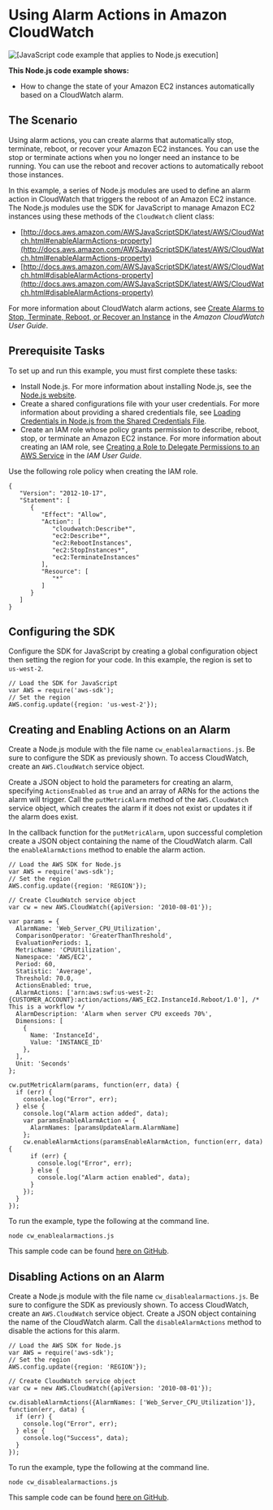 # Using Alarm Actions in Amazon CloudWatch<a name="cloudwatch-examples-using-alarm-actions"></a>

![\[JavaScript code example that applies to Node.js execution\]](http://docs.aws.amazon.com/sdk-for-javascript/v2/developer-guide/images/nodeicon.png)

**This Node\.js code example shows:**
+ How to change the state of your Amazon EC2 instances automatically based on a CloudWatch alarm\.

## The Scenario<a name="cloudwatch-examples-using-alarm-actions-scenario"></a>

Using alarm actions, you can create alarms that automatically stop, terminate, reboot, or recover your Amazon EC2 instances\. You can use the stop or terminate actions when you no longer need an instance to be running\. You can use the reboot and recover actions to automatically reboot those instances\. 

In this example, a series of Node\.js modules are used to define an alarm action in CloudWatch that triggers the reboot of an Amazon EC2 instance\. The Node\.js modules use the SDK for JavaScript to manage Amazon EC2 instances using these methods of the `CloudWatch` client class:
+ [http://docs.aws.amazon.com/AWSJavaScriptSDK/latest/AWS/CloudWatch.html#enableAlarmActions-property](http://docs.aws.amazon.com/AWSJavaScriptSDK/latest/AWS/CloudWatch.html#enableAlarmActions-property)
+ [http://docs.aws.amazon.com/AWSJavaScriptSDK/latest/AWS/CloudWatch.html#disableAlarmActions-property](http://docs.aws.amazon.com/AWSJavaScriptSDK/latest/AWS/CloudWatch.html#disableAlarmActions-property)

For more information about CloudWatch alarm actions, see [Create Alarms to Stop, Terminate, Reboot, or Recover an Instance](http://docs.aws.amazon.com/AWSEC2/latest/UserGuide/UsingAlarmActions.html) in the *Amazon CloudWatch User Guide*\.

## Prerequisite Tasks<a name="cloudwatch-examples-using-alarm-actions-prerequisites"></a>

To set up and run this example, you must first complete these tasks:
+ Install Node\.js\. For more information about installing Node\.js, see the [Node\.js website](http://nodejs.org)\.
+ Create a shared configurations file with your user credentials\. For more information about providing a shared credentials file, see [Loading Credentials in Node\.js from the Shared Credentials File](loading-node-credentials-shared.md)\.
+ Create an IAM role whose policy grants permission to describe, reboot, stop, or terminate an Amazon EC2 instance\. For more information about creating an IAM role, see [Creating a Role to Delegate Permissions to an AWS Service](http://docs.aws.amazon.com/IAM/latest/UserGuide/id_roles_create_for-service.html) in the *IAM User Guide*\.

Use the following role policy when creating the IAM role\.

```
{
   "Version": "2012-10-17",
   "Statement": [
      {
         "Effect": "Allow",
         "Action": [
            "cloudwatch:Describe*",
            "ec2:Describe*",
            "ec2:RebootInstances",
            "ec2:StopInstances*",
            "ec2:TerminateInstances"
         ],
         "Resource": [
            "*"
         ]
      }
   ]
}
```

## Configuring the SDK<a name="cloudwatch-examples-using-alarm-actions-configure-sdk"></a>

Configure the SDK for JavaScript by creating a global configuration object then setting the region for your code\. In this example, the region is set to `us-west-2`\.

```
// Load the SDK for JavaScript
var AWS = require('aws-sdk');
// Set the region 
AWS.config.update({region: 'us-west-2'});
```

## Creating and Enabling Actions on an Alarm<a name="cloudwatch-examples-using-alarm-actions-enabling"></a>

Create a Node\.js module with the file name `cw_enablealarmactions.js`\. Be sure to configure the SDK as previously shown\. To access CloudWatch, create an `AWS.CloudWatch` service object\.

Create a JSON object to hold the parameters for creating an alarm, specifying `ActionsEnabled` as `true` and an array of ARNs for the actions the alarm will trigger\. Call the `putMetricAlarm` method of the `AWS.CloudWatch` service object, which creates the alarm if it does not exist or updates it if the alarm does exist\.

In the callback function for the `putMetricAlarm`, upon successful completion create a JSON object containing the name of the CloudWatch alarm\. Call the `enableAlarmActions` method to enable the alarm action\.

```
// Load the AWS SDK for Node.js
var AWS = require('aws-sdk');
// Set the region 
AWS.config.update({region: 'REGION'});

// Create CloudWatch service object
var cw = new AWS.CloudWatch({apiVersion: '2010-08-01'});

var params = {
  AlarmName: 'Web_Server_CPU_Utilization',
  ComparisonOperator: 'GreaterThanThreshold',
  EvaluationPeriods: 1,
  MetricName: 'CPUUtilization',
  Namespace: 'AWS/EC2',
  Period: 60,
  Statistic: 'Average',
  Threshold: 70.0,
  ActionsEnabled: true,
  AlarmActions: ['arn:aws:swf:us-west-2:{CUSTOMER_ACCOUNT}:action/actions/AWS_EC2.InstanceId.Reboot/1.0'], /* This is a workflow */
  AlarmDescription: 'Alarm when server CPU exceeds 70%',
  Dimensions: [
    {
      Name: 'InstanceId',
      Value: 'INSTANCE_ID'
    },
  ],
  Unit: 'Seconds'
};

cw.putMetricAlarm(params, function(err, data) {
  if (err) {
    console.log("Error", err);
  } else {
    console.log("Alarm action added", data);
    var paramsEnableAlarmAction = {
      AlarmNames: [paramsUpdateAlarm.AlarmName]
    };
    cw.enableAlarmActions(paramsEnableAlarmAction, function(err, data) {
      if (err) {
        console.log("Error", err);
      } else {
        console.log("Alarm action enabled", data);
      }
    });
  }
});
```

To run the example, type the following at the command line\.

```
node cw_enablealarmactions.js
```

This sample code can be found [here on GitHub](https://github.com/awsdocs/aws-doc-sdk-examples/blob/master/javascript/example_code/cloudwatch/cw_enablealarmactions.js)\.

## Disabling Actions on an Alarm<a name="cloudwatch-examples-using-alarm-actions-disabling"></a>

Create a Node\.js module with the file name `cw_disablealarmactions.js`\. Be sure to configure the SDK as previously shown\. To access CloudWatch, create an `AWS.CloudWatch` service object\. Create a JSON object containing the name of the CloudWatch alarm\. Call the `disableAlarmActions` method to disable the actions for this alarm\.

```
// Load the AWS SDK for Node.js
var AWS = require('aws-sdk');
// Set the region 
AWS.config.update({region: 'REGION'});

// Create CloudWatch service object
var cw = new AWS.CloudWatch({apiVersion: '2010-08-01'});

cw.disableAlarmActions({AlarmNames: ['Web_Server_CPU_Utilization']}, function(err, data) {
  if (err) {
    console.log("Error", err);
  } else {
    console.log("Success", data);
  }
});
```

To run the example, type the following at the command line\.

```
node cw_disablealarmactions.js
```

This sample code can be found [here on GitHub](https://github.com/awsdocs/aws-doc-sdk-examples/blob/master/javascript/example_code/cloudwatch/cw_disablealarmactions.js)\.